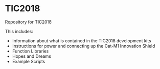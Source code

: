 # TIC2018
Repository for TIC2018

This includes:
 - Information about what is contained in the TIC2018 development kits
 - Instructions for power and connecting up the Cat-M1 Innovation Shield
 - Function Libraries
 - Hopes and Dreams
 - Example Scripts
